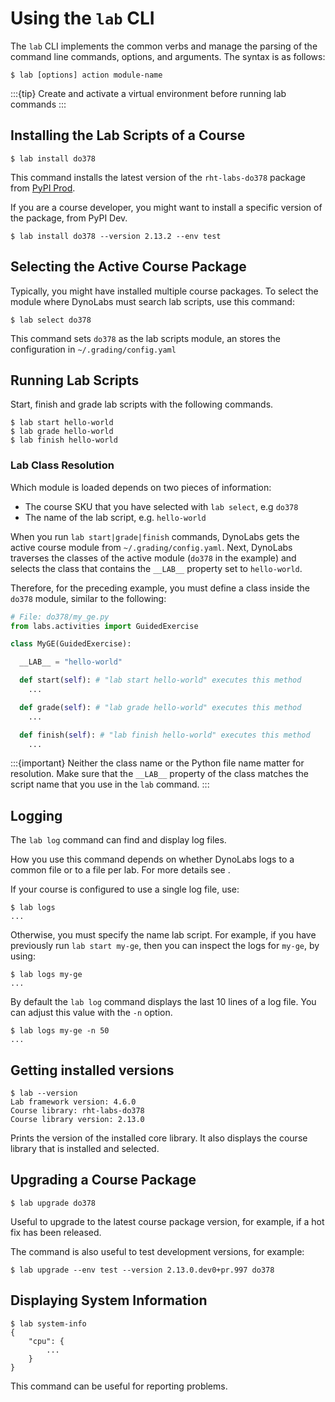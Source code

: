 # Using the `lab` CLI

The `lab` CLI implements the common verbs and manage the parsing of the command line commands, options, and arguments.
The syntax is as follows:

```console
$ lab [options] action module-name
```

:::{tip}
Create and activate a virtual environment before running lab commands
:::

## Installing the Lab Scripts of a Course

```console
$ lab install do378
```

This command installs the latest version of the `rht-labs-do378` package from [PyPI Prod](../../infrastructure/pypi).

If you are a course developer, you might want to install a specific version of the package, from PyPI Dev.

```console
$ lab install do378 --version 2.13.2 --env test
```

## Selecting the Active Course Package

Typically, you might have installed multiple course packages.
To select the module where DynoLabs must search lab scripts, use this command:

```console
$ lab select do378
```

This command sets `do378` as the lab scripts module, an stores the configuration in `~/.grading/config.yaml`

## Running Lab Scripts

Start, finish and grade lab scripts with the following commands.

```console
$ lab start hello-world
$ lab grade hello-world
$ lab finish hello-world
```

### Lab Class Resolution

Which module is loaded depends on two pieces of information:

* The course SKU that you have selected with `lab select`, e.g `do378`
* The name of the lab script, e.g. `hello-world`

When you run `lab start|grade|finish` commands, DynoLabs gets the active course module from `~/.grading/config.yaml`.
Next, DynoLabs traverses the classes of the active module (`do378` in the example) and selects the class that contains the `__LAB__` property set to `hello-world`.

Therefore, for the preceding example, you must define a class inside the `do378` module, similar to the following:

```python
# File: do378/my_ge.py
from labs.activities import GuidedExercise

class MyGE(GuidedExercise):

  __LAB__ = "hello-world"

  def start(self): # "lab start hello-world" executes this method
    ...

  def grade(self): # "lab grade hello-world" executes this method
    ...

  def finish(self): # "lab finish hello-world" executes this method
    ...

```

:::{important}
Neither the class name or the Python file name matter for resolution.
Make sure that the `__LAB__` property of the class matches the script name that you use in the `lab` command.
:::


## Logging

The `lab log` command can find and display log files.

How you use this command depends on whether DynoLabs logs to a common file or to a file per lab.
For more details see [](../../design).

If your course is configured to use a single log file, use:

```console
$ lab logs
...
```

Otherwise, you must specify the name lab script.
For example, if you have previously run `lab start my-ge`, then you can inspect the logs for `my-ge`, by using:

```console
$ lab logs my-ge
...
```

By default the `lab log` command displays the last 10 lines of a log file.
You can adjust this value with the `-n` option.

```console
$ lab logs my-ge -n 50
...
```

## Getting installed versions

```console
$ lab --version
Lab framework version: 4.6.0
Course library: rht-labs-do378
Course library version: 2.13.0
```

Prints the version of the installed core library.
It also displays the course library that is installed and selected.

## Upgrading a Course Package

```console
$ lab upgrade do378
```

Useful to upgrade to the latest course package version, for example, if a hot fix has been released.

The command is also useful to test development versions, for example:

```console
$ lab upgrade --env test --version 2.13.0.dev0+pr.997 do378
```

## Displaying System Information

```console
$ lab system-info
{
    "cpu": {
        ...
    }
}
```

This command can be useful for reporting problems.

